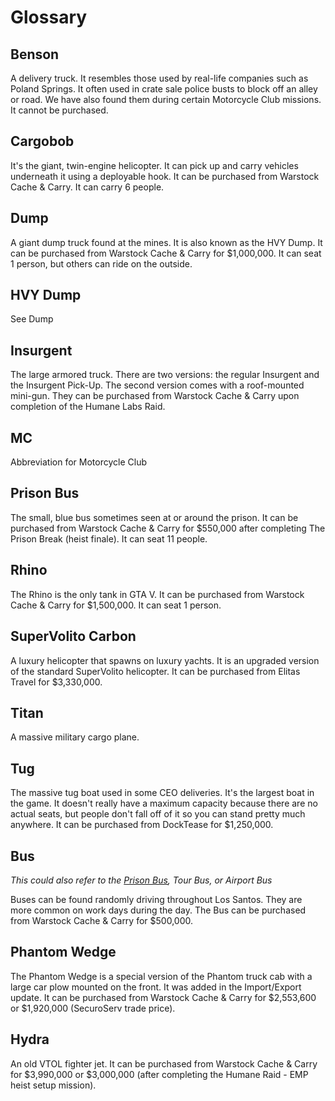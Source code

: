 # Glossary

## Benson

A delivery truck. It resembles those used by real-life companies such as Poland Springs. It often used in crate sale police busts to block off an alley or road. We have also found them during certain Motorcycle Club missions. It cannot be purchased.

## Cargobob

It's the giant, twin-engine helicopter. It can pick up and carry vehicles underneath it using a deployable hook. It can be purchased from Warstock Cache & Carry. It can carry 6 people.

## Dump

A giant dump truck found at the mines. It is also known as the HVY Dump. It can be purchased from Warstock Cache & Carry for $1,000,000. It can seat 1 person, but others can ride on the outside.

## HVY Dump

See Dump

## Insurgent

The large armored truck. There are two versions: the regular Insurgent and the Insurgent Pick-Up. The second version comes with a roof-mounted mini-gun. They can be purchased from Warstock Cache & Carry upon completion of the Humane Labs Raid.

## MC

Abbreviation for Motorcycle Club

## Prison Bus

The small, blue bus sometimes seen at or around the prison. It can be purchased from Warstock Cache & Carry for $550,000 after completing The Prison Break \(heist finale\). It can seat 11 people.

## Rhino

The Rhino is the only tank in GTA V. It can be purchased from Warstock Cache & Carry for $1,500,000. It can seat 1 person.

## SuperVolito Carbon

A luxury helicopter that spawns on luxury yachts. It is an upgraded version of the standard SuperVolito helicopter. It can be purchased from Elitas Travel for $3,330,000.

## Titan

A massive military cargo plane.

## Tug

The massive tug boat used in some CEO deliveries. It's the largest boat in the game. It doesn't really have a maximum capacity because there are no actual seats, but people don't fall off of it so you can stand pretty much anywhere. It can be purchased from DockTease for $1,250,000.

## Bus

_This could also refer to the _[_Prison Bus_](#prison-bus)_, Tour Bus, or Airport Bus_

Buses can be found randomly driving throughout Los Santos. They are more common on work days during the day. The Bus can be purchased from Warstock Cache & Carry for $500,000.

## Phantom Wedge

The Phantom Wedge is a special version of the Phantom truck cab with a large car plow mounted on the front. It was added in the Import/Export update. It can be purchased from Warstock Cache & Carry for $2,553,600 or $1,920,000 \(SecuroServ trade price\).

## Hydra
An old VTOL fighter jet. It can be purchased from Warstock Cache & Carry for $3,990,000 or $3,000,000 (after completing the Humane Raid - EMP heist setup mission). 